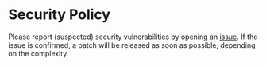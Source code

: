 # Security Policy
Please report (suspected) security vulnerabilities by opening an [issue](https://github.com/Xh4H/Loki/issues/new). If the issue is confirmed, a patch will be released as soon as possible, depending on the complexity.
